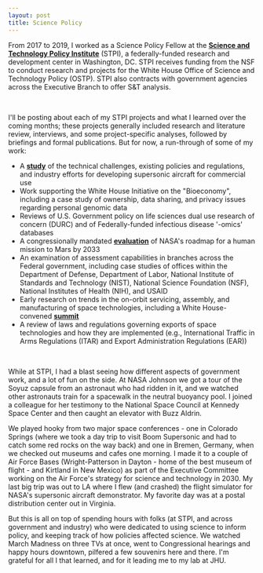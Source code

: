 ```yaml
---
layout: post
title: Science Policy
---
```


From 2017 to 2019, I worked as a Science Policy Fellow at the **[Science and Technology Policy Institute](https://www.ida.org/en/ida-ffrdcs/science-and-technology-policy-institute)** (STPI), a federally-funded research and development center in Washington, DC. STPI receives funding from the NSF to conduct research and projects for the White House Office of Science and Technology Policy (OSTP). STPI also contracts with government agencies across the Executive Branch to offer S&T analysis. 

<br />

I'll be posting about each of my STPI projects and what I learned over the coming months; these projects generally included research and literature review, interviews, and some project-specific analyses, followed by briefings and formal publications. But for now, a run-through of some of my work: 
- A **[study](https://www.ida.org/-/media/feature/publications/c/co/commercial-development-of-civilian-supersonic-aircraft/d-10845.ashx)** of the technical challenges, existing policies and regulations, and industry efforts for developing supersonic aircraft for commercial use
- Work supporting the White House Initiative on the "Bioeconomy", including a case study of ownership, data sharing, and privacy issues regarding personal genomic data
- Reviews of U.S. Government policy on life sciences dual use research of concern (DURC) and of Federally-funded infectious disease '-omics' databases
- A congressionally mandated **[evaluation](https://www.ida.org/-/media/feature/publications/e/ev/evaluation-of-a-human-mission-to-mars-by-2033/d-10510.ashx)** of NASA's roadmap for a human mission to Mars by 2033 
- An examination of assessment capabilities in branches across the Federal government, including case studies of offices within the Department of Defense, Department of Labor, National Institute of Standards and Technology (NIST), National Science Foundation (NSF), National Institutes of Health (NIH), and USAID
- Early research on trends in the on-orbit servicing, assembly, and manufacturing of space technologies, including a White House-convened **[summit](https://www.ida.org/-/media/feature/publications/r/ro/roundtable-proceedings-ways-forward-for-on-orbit-servicing/d-10445.ashx)** 
- A review of laws and regulations governing exports of space technologies and how they are implemented (e.g., International Traffic in Arms Regulations (ITAR) and Export Administration Regulations (EAR)) 

<br />

While at STPI, I had a blast seeing how different aspects of government work, and a lot of fun on the side. At NASA Johnson we got a tour of the Soyuz capsule from an astronaut who had ridden in it, and we watched other astronauts train for a spacewalk in the neutral buoyancy pool. I joined a colleague for her testimony to the National Space Council at Kennedy Space Center and then caught an elevator with Buzz Aldrin.

We played hooky from two major space conferences - one in Colorado Springs (where we took a day trip to visit Boom Supersonic and had to catch some red rocks on the way back) and one in Bremen, Germany, when we checked out museums and cafes one morning. I made it to a couple of Air Force Bases (Wright-Patterson in Dayton - home of the best museum of flight - and Kirtland in New Mexico) as part of the Executive Committee working on the Air Force's strategy for science and technology in 2030. My last big trip was out to LA where I flew (and crashed) the flight simulator for NASA's supersonic aircraft demonstrator. My favorite day was at a postal distribution center out in Virginia. 

But this is all on top of spending hours with folks (at STPI, and across government and industry) who were dedicated to using science to inform policy, and keeping track of how policies affected science. We watched March Madness on three TVs at once, went to Congressional hearings and happy hours downtown, pilfered a few souvenirs here and there. I'm grateful for all I that learned, and for it leading me to my lab at JHU.

